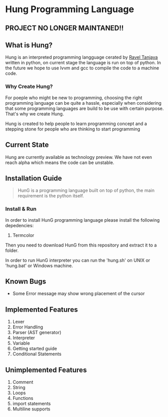 # Hung Programming Language
## PROJECT NO LONGER MAINTANED!!
## What is Hung?
Hung is an interpreted programming langguage cerated by [Ravel Tanjaya](https://www.instagram.com/raveltanjaya) written in python, on current stage the language is run on top of python. In the future we hope to use lvvm and gcc to compile the code to a machine code.

### Why Create Hung?
For poeple who might be new to programming, choosing the right programming language can be quite a hassle, especially when considering that some programming languages are build to be use with certain purpose. That's why we create Hung.<br>

Hung is created to help people to learn programming concept and a stepping stone for people who are thinking to start programming

## Current State
Hung are currently available as technology preview. We have not even reach alpha which means the code can be unstable.

## Installation Guide
>HunG is a programming language built on top of python, the main requirement is the python itself.

### Install & Run
In order to install HunG programming language please install the following depedencies:
1. Termcolor

Then you need to download HunG from this repository and extract it to a folder.

In order to run HunG interpreter you can run the 'hung.sh' on UNIX or 'hung.bat' or Windows machine.

## Known Bugs
- Some Error message may show wrong placement of the cursor

## Implemented Features
1. Lexer
2. Error Handling
3. Parser (AST generator)
4. Interpreter
5. Variable
6. Getting started guide
7. Conditional Statements

## Unimplemented Features
1. Comment
2. String
3. Loops
4. Functions
5. import statements
6. Multiline supports

